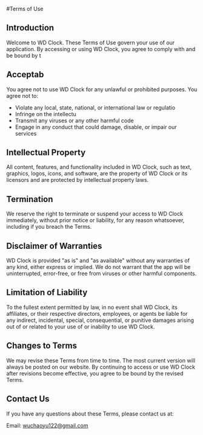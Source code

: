 #Terms of Use
## Introduction
Welcome to WD Clock. These Terms of Use govern your use of our application. By accessing or using WD Clock, you agree to comply with and be bound by t

## Acceptab
You agree not to use WD Clock for any unlawful or prohibited purposes. You agree not to:

- Violate any local, state, national, or international law or regulatio
- Infringe on the intellectu
- Transmit any viruses or any other harmful code
- Engage in any conduct that could damage, disable, or impair our services

## Intellectual Property
All content, features, and functionality included in WD Clock, such as text, graphics, logos, icons, and software, are the property of WD Clock or its licensors and are protected by intellectual property laws.

## Termination
We reserve the right to terminate or suspend your access to WD Clock immediately, without prior notice or liability, for any reason whatsoever, including if you breach the Terms.

## Disclaimer of Warranties
WD Clock is provided "as is" and "as available" without any warranties of any kind, either express or implied. We do not warrant that the app will be uninterrupted, error-free, or free from viruses or other harmful components.

## Limitation of Liability
To the fullest extent permitted by law, in no event shall WD Clock, its affiliates, or their respective directors, employees, or agents be liable for any indirect, incidental, special, consequential, or punitive damages arising out of or related to your use of or inability to use WD Clock.

## Changes to Terms
We may revise these Terms from time to time. The most current version will always be posted on our website. By continuing to access or use WD Clock after revisions become effective, you agree to be bound by the revised Terms.

## Contact Us
If you have any questions about these Terms, please contact us at:

Email: wuchaoyu122@gmail.com
